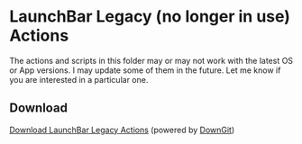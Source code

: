 # LaunchBar Legacy (no longer in use) Actions
The actions and scripts in this folder may or may not work with the latest OS or App versions. I may update some of them in the future. Let me know if you are interested in a particular one. 

## Download

[Download LaunchBar Legacy Actions](https://minhaskamal.github.io/DownGit/#/home?url=https://github.com/Ptujec/LaunchBar/tree/master/Legacy) (powered by [DownGit](https://github.com/MinhasKamal/DownGit))

